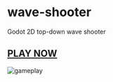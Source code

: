 # wave-shooter
Godot 2D top-down wave shooter

## [PLAY NOW](https://willieljohnson.itch.io/wave-shooter)
![gameplay](https://github.com/willieLjohnson/wave-shooter/blob/master/docs/preview/waveshooter-demo.gif)
